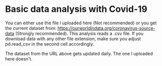 # Basic data analysis with Covid-19

You can either use the file I uploaded here (Not recommended) or you get the current dataset from: https://ourworldindata.org/coronavirus-source-data (Strongly recommended).
This analysis reads a .csv file. If you download data with any other file extension, make sure you adjust pd.read_csv in the second cell accordingly.

The dataset from the URL above gets updated daily. The one I uploaded here doesn't.
